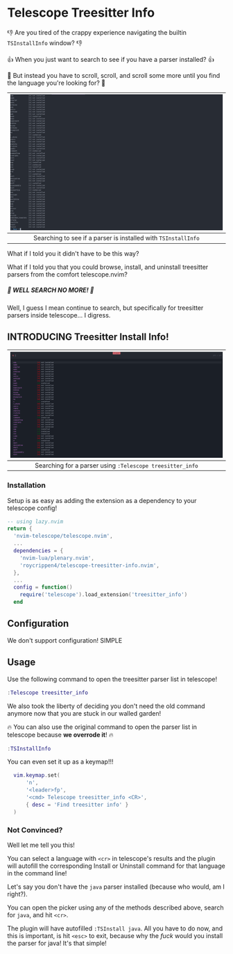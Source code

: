 # Telescope Treesitter Info

👎 Are you tired of the crappy experience navigating the builtin `TSInstallInfo` window? 👎

👍 When you just want to search to see if you have a parser installed? 👍

🚫 But instead you have to scroll, scroll, and scroll some more until you find the language you're looking for? 🚫

| ![shit](https://github.com/roycrippen4/telescope-treesitter-info.nvim/blob/images/old.png "Old") |
| :----------------------------------------------------------------------------------------------: |
|                  Searching to see if a parser is installed with `TSInstallInfo`                  |

What if I told you it didn't have to be this way?

What if I told you that you could browse, install, and uninstall treesitter parsers from the comfort telescope.nvim?

##### :rocket: WELL SEARCH NO MORE! :rocket:

Well, I guess I mean continue to search, but specifically for treesitter parsers inside telescope... I digress.

## INTRODUCING Treesitter Install Info!

| ![good](https://github.com/roycrippen4/telescope-treesitter-info.nvim/blob/images/picker.png "New") |
| :-------------------------------------------------------------------------------------------------: |
|                      Searching for a parser using `:Telescope treesitter_info`                      |

### Installation

Setup is as easy as adding the extension as a dependency to your telescope config!

```lua
-- using lazy.nvim
return {
  'nvim-telescope/telescope.nvim',
  ...
  dependencies = {
    'nvim-lua/plenary.nvim',
    'roycrippen4/telescope-treesitter-info.nvim',
  },
  ...
  config = function()
    require('telescope').load_extension('treesitter_info')
  end
```

## Configuration

We don't support configuration! SIMPLE

## Usage

Use the following command to open the treesitter parser list in telescope!

```lua
:Telescope treesitter_info
```

We also took the liberty of deciding you don't need the old command anymore now that you are stuck in our walled garden!

:fire: You can also use the original command to open the parser list in telescope because **we overrode it**! :fire:

```lua
:TSInstallInfo
```

You can even set it up as a keymap!!!

```lua
  vim.keymap.set(
      'n',
      '<leader>fp',
      '<cmd> Telescope treesitter_info <CR>',
      { desc = 'Find treesitter info' }
  )
```

### Not Convinced?

Well let me tell you this!

You can select a language with `<cr>` in telescope's results and the plugin will autofill the corresponding Install or Uninstall command for that language in the command line!

Let's say you don't have the `java` parser installed (because who would, am I right?).

You can open the picker using any of the methods described above, search for `java`, and hit `<cr>`.

The plugin will have autofilled `:TSInstall java`.
All you have to do now, and this is important, is hit `<esc>` to exit, because why the _fuck_ would you install the parser for java! It's that simple!
